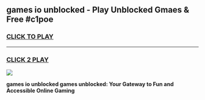 
## games io unblocked - Play Unblocked Gmaes & Free #c1poe
<h3>
<a href="https://news.freeplayer.one?title=games_io_unblocked&ref=03M">CLICK TO PLAY</a></h3>
<hr>

<h3>
<a href="https://news.freeplayer.one?title=games_io_unblocked&ref=03M">CLICK 2 PLAY</a>
  
</h3>

<a href="https://news.freeplayer.one?title=games_io_unblocked&ref=03M"><img src="https://clearcache.store/games.png"></a>


**games io unblocked games unblocked: Your Gateway to Fun and Accessible Online Gaming**
